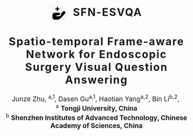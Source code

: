<h1 align='center' style="text-align:center; font-weight:bold; font-size:2.0em;letter-spacing:2.0px;">
            <img src="docs/1748968628246.png" alt="Icon" style="width:40px; vertical-align:middle; margin-right:10px;">      SFN-ESVQA

<h1 align='center' style="text-align:center; font-weight:bold; font-size:2.0em;letter-spacing:2.0px;">
              Spatio-temporal Frame-aware Network for Endoscopic Surgery Visual Question Answering</h1>  

<p align='center' style="text-align:center;font-size:1.25em;">
   <a href="https://github.com/tj-messi" target="_blank" style="text-decoration: none;">Junze Zhu</a>, <sup>a,1</sup>, 
    Dasen Gu<sup>a,1</sup>, 
    Haotian Yang<sup>a,2</sup>, 
    Bin Li<sup>b,2</sup>,&nbsp;<br/>
    <sup>a</sup> <strong>Tongji University, China</strong><br/>
    <sup>b</sup> <strong>Shenzhen Institutes of Advanced Technology, Chinese Academy of Sciences,  China</strong><br/>
</p>

